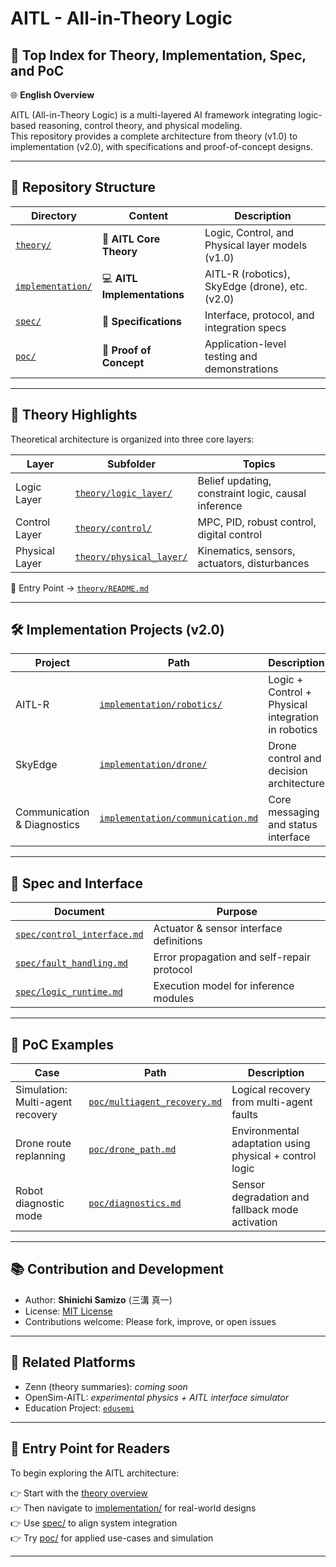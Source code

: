 # AITL - All-in-Theory Logic  
## 📘 Top Index for Theory, Implementation, Spec, and PoC

🌐 **English Overview**

AITL (All-in-Theory Logic) is a multi-layered AI framework integrating logic-based reasoning, control theory, and physical modeling.  
This repository provides a complete architecture from theory (v1.0) to implementation (v2.0), with specifications and proof-of-concept designs.

---

## 📂 Repository Structure

| Directory | Content | Description |
|----------|---------|-------------|
| [`theory/`](./theory/) | 📘 **AITL Core Theory** | Logic, Control, and Physical layer models (v1.0) |
| [`implementation/`](./implementation/) | 💻 **AITL Implementations** | AITL-R (robotics), SkyEdge (drone), etc. (v2.0) |
| [`spec/`](./spec/) | 📑 **Specifications** | Interface, protocol, and integration specs |
| [`poc/`](./poc/) | 🧪 **Proof of Concept** | Application-level testing and demonstrations |

---

## 🧠 Theory Highlights

Theoretical architecture is organized into three core layers:

| Layer | Subfolder | Topics |
|-------|-----------|--------|
| Logic Layer | [`theory/logic_layer/`](./theory/logic_layer/) | Belief updating, constraint logic, causal inference |
| Control Layer | [`theory/control/`](./theory/control/) | MPC, PID, robust control, digital control |
| Physical Layer | [`theory/physical_layer/`](./theory/physical_layer/) | Kinematics, sensors, actuators, disturbances |

📘 Entry Point → [`theory/README.md`](./theory/README.md)

---

## 🛠 Implementation Projects (v2.0)

| Project | Path | Description |
|---------|------|-------------|
| AITL-R | [`implementation/robotics/`](./implementation/robotics/) | Logic + Control + Physical integration in robotics |
| SkyEdge | [`implementation/drone/`](./implementation/drone/) | Drone control and decision architecture |
| Communication & Diagnostics | [`implementation/communication.md`](./implementation/communication.md) | Core messaging and status interface |

---

## 📑 Spec and Interface

| Document | Purpose |
|----------|---------|
| [`spec/control_interface.md`](./spec/control_interface.md) | Actuator & sensor interface definitions |
| [`spec/fault_handling.md`](./spec/fault_handling.md) | Error propagation and self-repair protocol |
| [`spec/logic_runtime.md`](./spec/logic_runtime.md) | Execution model for inference modules |

---

## 🧪 PoC Examples

| Case | Path | Description |
|------|------|-------------|
| Simulation: Multi-agent recovery | [`poc/multiagent_recovery.md`](./poc/multiagent_recovery.md) | Logical recovery from multi-agent faults |
| Drone route replanning | [`poc/drone_path.md`](./poc/drone_path.md) | Environmental adaptation using physical + control logic |
| Robot diagnostic mode | [`poc/diagnostics.md`](./poc/diagnostics.md) | Sensor degradation and fallback mode activation |

---

## 📚 Contribution and Development

- Author: **Shinichi Samizo** (三溝 真一)  
- License: [MIT License](./LICENSE)  
- Contributions welcome: Please fork, improve, or open issues

---

## 🔗 Related Platforms

- Zenn (theory summaries): _coming soon_  
- OpenSim-AITL: *experimental physics + AITL interface simulator*  
- Education Project: [`edusemi`](https://github.com/your-org/edusemi)

---

## 🏁 Entry Point for Readers

To begin exploring the AITL architecture:

👉 Start with the [theory overview](./theory/README.md)  
👉 Then navigate to [implementation/](./implementation/) for real-world designs  
👉 Use [spec/](./spec/) to align system integration  
👉 Try [poc/](./poc/) for applied use-cases and simulation

---

